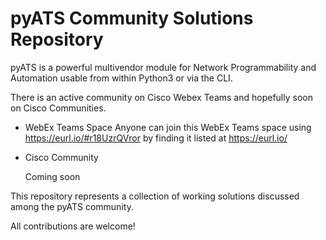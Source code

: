 # pyATS Community Solutions Repository



pyATS is a powerful multivendor module for Network Programmability and Automation usable from within Python3 or via the CLI.

There is an active community on Cisco Webex Teams and hopefully soon on Cisco Communities.

- WebEx Teams Space
  Anyone can join this WebEx Teams space using https://eurl.io/#r18UzrQVror by finding it listed at https://eurl.io/

- Cisco Community

  Coming soon

This repository represents a collection of working solutions discussed among the pyATS community.

All contributions are welcome!



